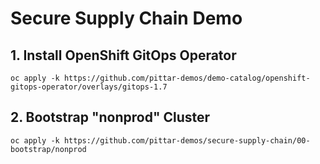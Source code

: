 # Secure Supply Chain Demo

## 1. Install OpenShift GitOps Operator

```
oc apply -k https://github.com/pittar-demos/demo-catalog/openshift-gitops-operator/overlays/gitops-1.7
```

## 2. Bootstrap "nonprod" Cluster

```
oc apply -k https://github.com/pittar-demos/secure-supply-chain/00-bootstrap/nonprod
```
